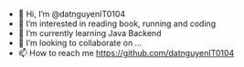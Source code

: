 - 👋 Hi, I’m @datnguyenIT0104
- 👀 I’m interested in reading book, running and coding
- 🌱 I’m currently learning Java Backend
- 💞️ I’m looking to collaborate on ...
- 📫 How to reach me https://github.com/datnguyenIT0104

<!---
datnguyenIT0104/datnguyenIT0104 is a ✨ special ✨ repository because its `README.md` (this file) appears on your GitHub profile.
You can click the Preview link to take a look at your changes.
--->

